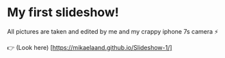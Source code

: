# My first slideshow!

All pictures are taken and edited by me and my crappy iphone 7s camera ⚡️ 

👉 (Look here) [https://mikaelaand.github.io/Slideshow-1/]
